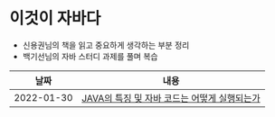 # 이것이 자바다

- 신용권님의 책을 읽고 중요하게 생각하는 부분 정리
- 백기선님의 자바 스터디 과제를 풀며 복습

| 날짜       | 내용                                                                                                                                                                                                                                                                                                                                                                    |
| ---------- | ----------------------------------------------------------------------------------------------------------------------------------------------------------------------------------------------------------------------------------------------------------------------------------------------------------------------------------------------------------------------- |
| 2022-01-30 | <a href="https://github.com/zlzzlzz2l/TIL_Today-I-Learn/blob/master/JAVA/%EC%9D%B4%EA%B2%83%EC%9D%B4%20%EC%9E%90%EB%B0%94%EB%8B%A4/JAVA%EC%9D%98%20%ED%8A%B9%EC%A7%95%20%EB%B0%8F%20%EC%9E%90%EB%B0%94%20%EC%BD%94%EB%93%9C%EB%8A%94%20%EC%96%B4%EB%96%BB%EA%B2%8C%20%EC%8B%A4%ED%96%89%EB%90%98%EB%8A%94%EA%B0%80.md">JAVA의 특징 및 자바 코드는 어떻게 실행되는가</a> |
